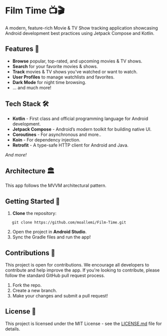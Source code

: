 # Film Time  📺🎬

A modern, feature-rich Movie & TV Show tracking application showcasing Android development best practices using Jetpack Compose and Kotlin.

## Features 🌟
- **Browse** popular, top-rated, and upcoming movies & TV shows.
- **Search** for your favorite movies & shows.
- **Track** movies & TV shows you've watched or want to watch.
- **User Profiles** to manage watchlists and favorites.
- **Dark Mode** for night time browsing.
- ... and much more!

## Tech Stack 🛠
- **Kotlin** - First class and official programming language for Android development.
- **Jetpack Compose** - Android’s modern toolkit for building native UI.
- **Coroutines** - For asynchronous and more..
- **Koin** - For dependency injection.
- **Retrofit** - A type-safe HTTP client for Android and Java.

_And more!_

## Architecture 🏛

This app follows the MVVM architectural pattern.

## Getting Started 🚀

1. **Clone** the repository:
```shell
   git clone https://github.com/moallemi/Film-Time.git
   ```
2. Open the project in **Android Studio**.
3. Sync the Gradle files and run the app!

## Contributions 🙌

This project is open for contributions. We encourage all developers to contribute and help improve the app. If you're looking to contribute, please follow the standard GitHub pull request process.

1. Fork the repo.
2. Create a new branch.
3. Make your changes and submit a pull request!

## License 📝

This project is licensed under the MIT License - see the [LICENSE.md](LICENSE.md) file for details.

